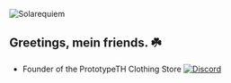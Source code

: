 ![Solarequiem](https://github.com/user-attachments/assets/6983a8ea-140e-481c-9100-768f65b6f4af)

## Greetings, mein friends. ☘️

- Founder of the PrototypeTH Clothing Store
[![Discord](https://img.shields.io/badge/Discord-5865F2?logo=discord&logoColor=white)](https://discord.gg/PhYu7XgkdH)



